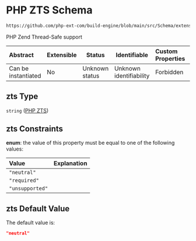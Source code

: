 # PHP ZTS Schema

```txt
https://github.com/php-ext-com/build-engine/blob/main/src/Schema/extension.json#/properties/requirement/properties/zts
```

PHP Zend Thread-Safe support


| Abstract            | Extensible | Status         | Identifiable            | Custom Properties | Additional Properties | Access Restrictions | Defined In                                                                     |
| :------------------ | ---------- | -------------- | ----------------------- | :---------------- | --------------------- | ------------------- | ------------------------------------------------------------------------------ |
| Can be instantiated | No         | Unknown status | Unknown identifiability | Forbidden         | Allowed               | none                | [extension.schema.json\*](../out/extension.schema.json "open original schema") |

## zts Type

`string` ([PHP ZTS](extension-properties-php-requirements-properties-php-zts.md))

## zts Constraints

**enum**: the value of this property must be equal to one of the following values:

| Value           | Explanation |
| :-------------- | ----------- |
| `"neutral"`     |             |
| `"required"`    |             |
| `"unsupported"` |             |

## zts Default Value

The default value is:

```json
"neutral"
```
